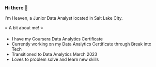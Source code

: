 ### Hi there 👋

I'm Heaven, a Junior Data Analyst located in Salt Lake City. 

⭐️ A bit about me! ⭐️

- I have my Coursera Data Analytics Certificate  
- Currently working on my Data Analytics Certificate through Break into Tech
- Transitioned to Data Analytics March 2023
- Loves to problem solve and learn new skills

